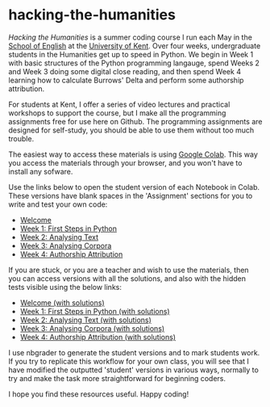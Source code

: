 # hacking-the-humanities
*Hacking the Humanities* is a summer coding course I run each May in the [School of English](kent.ac.uk/english) at the [University of Kent](kent.ac.uk). Over four weeks, undergraduate students in the Humanities get up to speed in Python. We begin in Week 1 with basic structures of the Python programming langauge, spend Weeks 2 and Week 3 doing some digital close reading, and then spend Week 4 learning how to calculate Burrows' Delta and perform some authorship attribution.

For students at Kent, I offer a series of video lectures and practical workshops to support the course, but I make all the programming assignments free for use here on Github. The programming assignments are designed for self-study, you should be able to use them without too much trouble.

The easiest way to access these materials is using [Google Colab](colab.research.google.com). This way you access the materials through your browser, and you won't have to install any sofware.

Use the links below to open the student version of each Notebook in Colab. These versions have blank spaces in the 'Assignment' sections for you to write and test your own code:
* [Welcome](https://colab.research.google.com/github/michaelgfalk/hacking-the-humanities/welcome/student/welcome.ipynb)
* [Week 1: First Steps in Python](https://colab.research.google.com/github/michaelgfalk/hacking-the-humanities/week-1/student/week-1-first-steps.ipynb)
* [Week 2: Analysing Text](https://colab.research.google.com/github/michaelgfalk/hacking-the-humanities/week-2/student/week-2-analysing-text.ipynb)
* [Week 3: Analysing Corpora](https://colab.research.google.com/github/michaelgfalk/hacking-the-humanities/week-3/student/week-3-analysing-corpora.ipynb)
* [Week 4: Authorship Attribution](https://colab.research.google.com/github/michaelgfalk/hacking-the-humanities/week-4/student/week-4-authorship-attribution.ipynb)

If you are stuck, or you are a teacher and wish to use the materials, then you can access versions with all the solutions, and also with the hidden tests visible using the below links:
* [Welcome (with solutions)](https://colab.research.google.com/github/michaelgfalk/hacking-the-humanities/welcome/welcome.ipynb)
* [Week 1: First Steps in Python (with solutions)](https://colab.research.google.com/github/michaelgfalk/hacking-the-humanities/week-1/week-1-first-steps.ipynb)
* [Week 2: Analysing Text (with solutions)](https://colab.research.google.com/github/michaelgfalk/hacking-the-humanities/week-2/week-2-analysing-text.ipynb)
* [Week 3: Analysing Corpora (with solutions)](https://colab.research.google.com/github/michaelgfalk/hacking-the-humanities/week-3/week-3-analysing-corpora.ipynb)
* [Week 4: Authorship Attribution (with solutions)](https://colab.research.google.com/github/michaelgfalk/hacking-the-humanities/week-4/week-4-authorship-attribution.ipynb)

I use nbgrader to generate the student versions and to mark students work. If you try to replicate this workflow for your own class, you will see that I have modified the outputted 'student' versions in various ways, normally to try and make the task more straightforward for beginning coders.

I hope you find these resources useful. Happy coding!